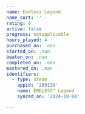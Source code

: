 ```yaml
---
name: Endless Legend
name_sort: ''
rating: 0
active: false
progress: notapplicable
hours_played: 4
purchased_on: .nan
started_on: .nan
beaten_on: .nan
completed_on: .nan
mastered_on: .nan
identifiers:
  - type: steam
    appid: '289130'
    name: ENDLESS™ Legend
    synced_on: '2024-10-04'

---
```

